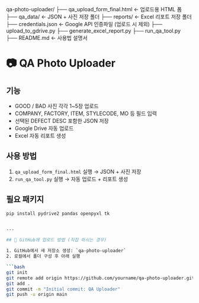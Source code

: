 qa-photo-uploader/
├── qa_upload_form_final.html      ← 업로드용 HTML 폼
├── qa_data/                       ← JSON + 사진 저장 폴더
├── reports/                       ← Excel 리포트 저장 폴더
├── credentials.json               ← Google API 인증파일 (업로드 시 제외)
├── upload_to_gdrive.py
├── generate_excel_report.py
├── run_qa_tool.py
├── README.md                      ← 사용법 설명서


# 📷 QA Photo Uploader

## 기능
- GOOD / BAD 사진 각각 1~5장 업로드
- COMPANY, FACTORY, ITEM, STYLECODE, MO 등 필드 입력
- 선택된 DEFECT DESC 포함한 JSON 저장
- Google Drive 자동 업로드
- Excel 자동 리포트 생성

## 사용 방법

1. `qa_upload_form_final.html` 실행 → JSON + 사진 저장
2. `run_qa_tool.py` 실행 → 자동 업로드 + 리포트 생성

## 필요 패키지

```bash
pip install pydrive2 pandas openpyxl tk


---

## 📌 GitHub에 업로드 방법 (직접 하시는 경우)

1. GitHub에서 새 저장소 생성: `qa-photo-uploader`
2. 로컬에서 폴더 구성 후 아래 실행

```bash
git init
git remote add origin https://github.com/yourname/qa-photo-uploader.git
git add .
git commit -m "Initial commit: QA Uploader"
git push -u origin main
